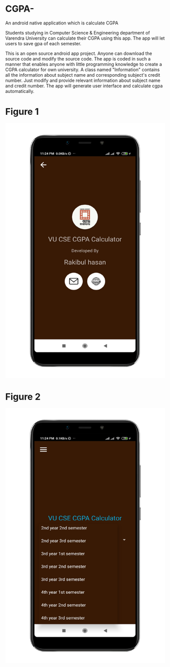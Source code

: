 # CGPA-
An android native application which is calculate CGPA

Students studying in Computer Science &
Engineering department of Varendra University
 can calculate their CGPA
using this app. The app will let users to save
gpa of each semester.

This is an open source android app project.
Anyone can download the source code 
and modify the source code. The app is coded in
such a manner that enables anyone with little
programming knowledge to create a CGPA
calculator for own university. A class named
"Information" contains all the information about
subject name and corresponding subject's credit
number. Just modify and provide relevant
information about subject name and credit
number. The app will generate user interface and
calculate cgpa automatically.

# Figure 1

<img width="884" alt="Question 1" src="https://github.com/Rakibul66/CGPA-/blob/main/aust-cse-cgpa-calculator-master/sc/1605201981611.png">


# Figure 2

<img width="884" alt="Question 1" src="https://github.com/Rakibul66/CGPA-/blob/main/aust-cse-cgpa-calculator-master/sc/1605201986282.png">
